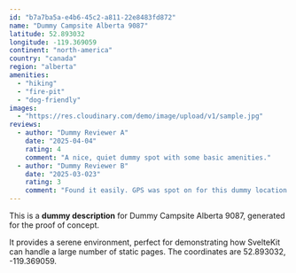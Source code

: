 ```yaml
---
id: "b7a7ba5a-e4b6-45c2-a811-22e8483fd872"
name: "Dummy Campsite Alberta 9087"
latitude: 52.893032
longitude: -119.369059
continent: "north-america"
country: "canada"
region: "alberta"
amenities:
  - "hiking"
  - "fire-pit"
  - "dog-friendly"
images:
  - "https://res.cloudinary.com/demo/image/upload/v1/sample.jpg"
reviews:
  - author: "Dummy Reviewer A"
    date: "2025-04-04"
    rating: 4
    comment: "A nice, quiet dummy spot with some basic amenities."
  - author: "Dummy Reviewer B"
    date: "2025-03-023"
    rating: 3
    comment: "Found it easily. GPS was spot on for this dummy location."
---
```


This is a **dummy description** for Dummy Campsite Alberta 9087, generated for the proof of concept.

It provides a serene environment, perfect for demonstrating how SvelteKit can handle a large number of static pages. The coordinates are 52.893032, -119.369059.
